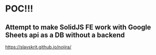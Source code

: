 # POC!!!

## Attempt to make SolidJS FE work with Google Sheets api as a DB without a backend

https://slavskrit.github.io/nojira/